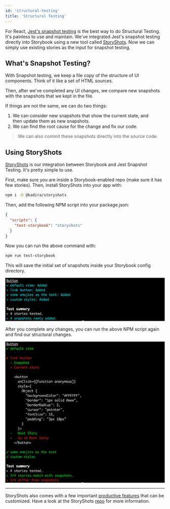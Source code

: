 ```yaml
---
id: 'structural-testing'
title: 'Structural Testing'
---
```


For React, [Jest's snapshot testing](https://facebook.github.io/jest/blog/2016/07/27/jest-14.html) is the best way to do Structural Testing. It's painless to use and maintain. We've integrated Jest's snapshot testing directly into Storybook using a new tool called [StoryShots](https://github.com/storybooks/storyshots). Now we can simply use existing stories as the input for snapshot testing.

## What's Snapshot Testing?

With Snapshot testing, we keep a file copy of the structure of UI components. Think of it like a set of HTML sources.

Then, after we've completed any UI changes, we compare new snapshots with the snapshots that we kept in the file.

If things are not the same, we can do two things:

1.  We can consider new snapshots that show the current state, and then update them as new snapshots.
2.  We can find the root cause for the change and fix our code.

> We can also commit these snapshots directly into the source code.

## Using StoryShots

[StoryShots](https://github.com/storybooks/storybook/tree/master/packages/storyshots) is our integration between Storybook and Jest Snapshot Testing. It's pretty simple to use.

First, make sure you are inside a Storybook-enabled repo (make sure it has few stories).
Then, install StoryShots into your app with:

```sh
npm i -D @kadira/storyshots
```

Then, add the following NPM script into your package.json:

```json
{
  "scripts": {
    "test-storybook": "storyshots"
  }
}
```

Now you can run the above command with:

```sh
npm run test-storybook
```

This will save the initial set of snapshots inside your Storybook config directory.

![StoryShots First](../static/storyshots-first-run.png)

After you complete any changes, you can run the above NPM script again and find our structural changes.

![StoryShots Diff View](../static/storyshots-diff-view.png)

* * *

StoryShots also comes with a few important [productive features](https://github.com/storybooks/storybook/tree/master/packages/storyshots#key-features) that can be customized. Have a look at the StoryShots [repo](https://github.com/storybooks/storybook/tree/master/packages/storyshots) for more information.
